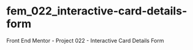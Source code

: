 # fem_022_interactive-card-details-form
Front End Mentor - Project 022 - Interactive Card Details Form
